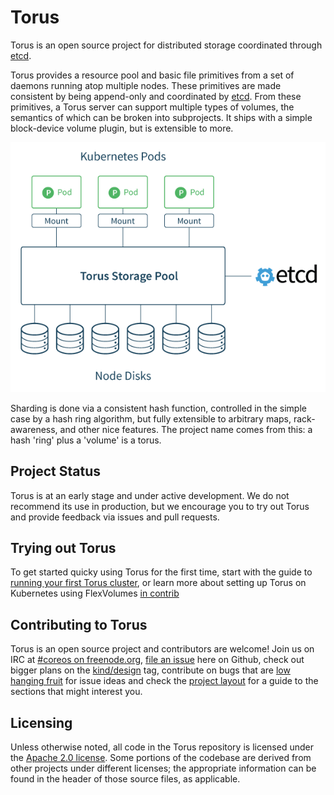 # Torus

Torus is an open source project for distributed storage coordinated through [etcd](https://github.com/coreos/etcd).

Torus provides a resource pool and basic file primitives from a set of daemons running atop multiple nodes. These primitives are made consistent by being append-only and coordinated by [etcd](https://github.com/coreos/etcd). From these primitives, a Torus server can support multiple types of volumes, the semantics of which can be broken into subprojects. It ships with a simple block-device volume plugin, but is extensible to more.

![Quick-glance overview](docs/torus-overview.png)

Sharding is done via a consistent hash function, controlled in the simple case by a hash ring algorithm, but fully extensible to arbitrary maps, rack-awareness, and other nice features. The project name comes from this: a hash 'ring' plus a 'volume' is a torus. 

## Project Status

Torus is at an early stage and under active development. We do not recommend its use in production, but we encourage you to try out Torus and provide feedback via issues and pull requests. 

## Trying out Torus

To get started quicky using Torus for the first time, start with the guide to [running your first Torus cluster](docs/getting-started.md), or learn more about setting up Torus on Kubernetes using FlexVolumes [in contrib](contrib/kubernetes)

## Contributing to Torus

Torus is an open source project and contributors are welcome!
Join us on IRC at [#coreos on freenode.org](http://webchat.freenode.net/?channels=%23coreos&uio=d4), [file an issue](https://github.com/coreos/torus/issues) here on Github, check out bigger plans on the [kind/design](https://github.com/coreos/torus/labels/kind%2Fdesign) tag, contribute on bugs that are [low hanging fruit](https://github.com/coreos/etcd/labels/low%20hanging%20fruit) for issue ideas and check the [project layout](docs/project-layout.md) for a guide to the sections that might interest you.

## Licensing

Unless otherwise noted, all code in the Torus repository is licensed under the [Apache 2.0 license](LICENSE). Some portions of the codebase are derived from other projects under different licenses; the appropriate information can be found in the header of those source files, as applicable.
